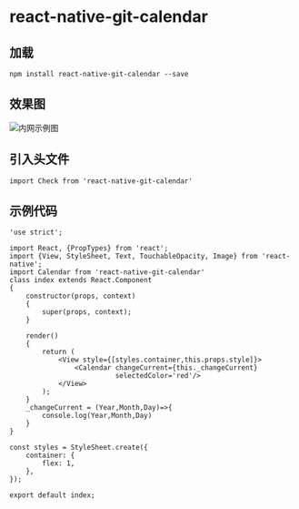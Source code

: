 # react-native-git-calendar

## 加载
```
npm install react-native-git-calendar --save
```
## 效果图
![内网示例图](http://10.100.82.207:3000/xmlab/RNDF/raw/master/components/Calendar/Calendar.gif)
## 引入头文件

```
import Check from 'react-native-git-calendar'
```
## 示例代码

```
'use strict';

import React, {PropTypes} from 'react';
import {View, StyleSheet, Text, TouchableOpacity, Image} from 'react-native';
import Calendar from 'react-native-git-calendar'
class index extends React.Component
{
    constructor(props, context)
    {
        super(props, context);
    }

    render()
    {
        return (
            <View style={[styles.container,this.props.style]}>
                <Calendar changeCurrent={this._changeCurrent}
                          selectedColor='red'/>
            </View>
        );
    }
    _changeCurrent = (Year,Month,Day)=>{
        console.log(Year,Month,Day)
    }
}

const styles = StyleSheet.create({
    container: {
        flex: 1,
    },
});

export default index;
```